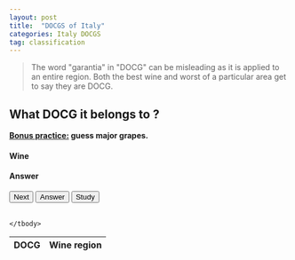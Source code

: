```yaml
---
layout: post
title:  "DOCGS of Italy"
categories: Italy DOCGS 
tag: classification 
---
```


<blockquote>
  <p>The word "garantia" in "DOCG" can be misleading as it is applied to an entire region. Both the best wine and worst of a particular area get to say they are DOCG.</p>
</blockquote>

<div class="text-center">
	<h2>What DOCG it belongs to ?</h2>
	<strong class="text-primary"><u> Bonus practice:</u> guess major grapes.</strong>
	<h4 class="text-danger" id="bdx">Wine</h4>
	<h4 class="text-success" id="bdx_answer">Answer</h4>
	<button type="button" class="btn btn-success" id="test_me">Next</button>
	<button type="button" class="btn btn-danger" id="answer">Answer</button>
	<button type="button" class="btn btn-primary" id="study">Study</button>
</div>

<br>

<table class="table table-condensed hide" id="study_table">
	<thead>
		<tr> 
			<th>DOCG</th>
			<th>Wine region</th>
		</tr>
	</thead>
	<tbody>
		
	</tbody> 
</table>

<script>
	var chateaux = ["Montepulciano D'Abruzzo", "Castel Del Monte Bombino Nero", "Castel Del Monte Bombino Nero Di Troia Riserva", "Castel Del Monte Rosso Riserva", "Primitivo Di Manduria Dolce Naturale", "Aglianico Del Vulture Superiore", "Aglianico Del Taburno", "Fiano Di Avellino", "Greco Di Tufo", "Taurasi", "Albana Di Romagna", "Colli Bolognesi Classico Pignoletto", "Colli Orientali Del Friuli Picolit", "Ramandolo", "Rosazzo", "Cannelino Di Frascati", "Cesanese Del Piglio", "Frascati Superiore", "Franciacorta", "Oltrepó Pavese Metodo Classico", "Scanzo", "Sforzato di Valtellina", "Valtellina Superiore", "Castelli Di Jesi Verdicchio Riserva", "Conero", "Offida", "Verdicchio Di Matelica Riserva", "Vernaccia Di Serrapetrona", "Alta Langa", "Asti", "Barbaresco", "Barbera D'Asti", "Barbera Del Monferrato Superiore", "Barolo", "Brachetto D'Acqui", "Dolcetto Di Diano D'Alba", "Dolcetto Di Dogliani", "Dolcetto Di Ovada Superiore", "Erbaluce Di Caluso", "Gattinara", "Gavi", "Ghemme", "Nizza", "Roero", "Ruché Di Castagnole Monferrato", "Vermentino Di Gallura", "Cerasuolo Di Vittoria", "Brunello Di Montalcino", "Carmignano", "Chianti", "Chianti Classico", "Elba Aleatico Passito", "Montecucco Sangiovese", "Morellino Di Scansano", "Suvereto", "Val Di Cornia Rosso", "Vernaccia Di San Gimignano", "Vino Nobile Di Montepulciano", "Amarone Della Valpolicella", "Asolo Prosecco", "Bagnoli Friularo", "Bardolino Superiore", "Colli Di Conegliano", "Colli Euganei Fior D'Arancio", "Conegliano Valdobbiadene-Prosecco", "Lison", "Montello", "Piave Malanotte", "Reciotto Della Valpolicella", "Reciotto Di Gambellara", "Reciotto Di Soave", "Soave Superiore", "Sagrantino Di Montefalco", "Torgiano Rosso Riserva"];

	var chateaux_answers = ["Abruzzi", "Apulia", "Apulia", "Apulia", "Apulia", "Basilicata", "Campania", "Campania", "Campania", "Campania", "Emilia-Romagna", "Emilia-Romagna", "Friuli-Venezia Giulia", "Friuli-Venezia Giulia", "Friuli-Venezia Giulia", "Lazio", "Lazio", "Lazio", "Lombardy", "Lombardy", "Lombardy", "Lombardy", "Lombardy", "Marche", "Marche", "Marche", "Marche", "Marche", "Piedmont", "Piedmont", "Piedmont", "Piedmont", "Piedmont", "Piedmont", "Piedmont", "Piedmont", "Piedmont", "Piedmont", "Piedmont", "Piedmont", "Piedmont", "Piedmont", "Piedmont", "Piedmont", "Piedmont", "Sardinia", "Sicily", "Tuscany", "Tuscany", "Tuscany", "Tuscany", "Tuscany", "Tuscany", "Tuscany", "Tuscany", "Tuscany", "Tuscany", "Tuscany", "Veneto", "Veneto", "Veneto", "Veneto", "Veneto", "Veneto", "Veneto", "Veneto", "Veneto", "Veneto", "Veneto", "Veneto", "Veneto", "Veneto", "Umbria", "Umbria"];
	
	// generating study table
	var counter = 0
	for (var i = chateaux.length - 1; i >= 0; i--) {
		$("tbody").append("<tr><td>" + chateaux[counter] + "</td><td>" + chateaux_answers[counter] + "</td></tr>");
		counter++
	};

	//clicking JS logic	
	$("#test_me").click(function(){
		var rand = Math.floor(Math.random()*chateaux.length)
		var chateau = chateaux[rand];
		var chateau_answer = chateaux_answers[rand];
		$("#bdx").empty();
		$("#bdx_answer").empty();
		$("#bdx_answer").append("Answer");
		$("#bdx").append("<span>" + chateau + "</span>");
		$("#answer").click(function(){
			$("#bdx_answer").empty();
			$("#bdx_answer").append("<span>" + chateau_answer + "</span>");
		});
	});

	var hide = true
	$("#study").click(function(){
		if (hide) {
			$( "#study_table" ).removeClass("hide");
			hide = false;
		}else{
			$( "#study_table" ).addClass("hide");
			hide = true;
		};
	});
</script>